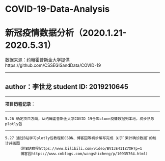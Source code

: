 # COVID-19-Data-Analysis
新冠疫情数据分析（2020.1.21-2020.5.31）
==========================================
数据来源：约翰霍普斯金大学提供https://github.com/CSSEGISandData/COVID-19

---
author：李世龙            student ID: 2019210645
----------------------------------------------------------------------------

---
**项目历程记录：**

---
    5.26 确定项目方向，从约翰霍普斯金大学COVID 19仓库clone疫情数据到本地，初步熟悉plotly包
    
---
    5.27 通过B站学习plotly包教程和CSDN、博客园等初步编写完成 关于`累计确诊数据`的统计并画图
          （附B站教程https://www.bilibili.com/video/BV13E411Z7XH?p=1
           博客园https://www.cnblogs.com/wangshicheng/p/10935764.html）
